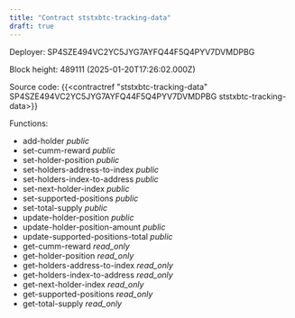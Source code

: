 ```yaml
---
title: "Contract ststxbtc-tracking-data"
draft: true
---
```

Deployer: SP4SZE494VC2YC5JYG7AYFQ44F5Q4PYV7DVMDPBG


 



Block height: 489111 (2025-01-20T17:26:02.000Z)

Source code: {{<contractref "ststxbtc-tracking-data" SP4SZE494VC2YC5JYG7AYFQ44F5Q4PYV7DVMDPBG ststxbtc-tracking-data>}}

Functions:

* add-holder _public_
* set-cumm-reward _public_
* set-holder-position _public_
* set-holders-address-to-index _public_
* set-holders-index-to-address _public_
* set-next-holder-index _public_
* set-supported-positions _public_
* set-total-supply _public_
* update-holder-position _public_
* update-holder-position-amount _public_
* update-supported-positions-total _public_
* get-cumm-reward _read_only_
* get-holder-position _read_only_
* get-holders-address-to-index _read_only_
* get-holders-index-to-address _read_only_
* get-next-holder-index _read_only_
* get-supported-positions _read_only_
* get-total-supply _read_only_

